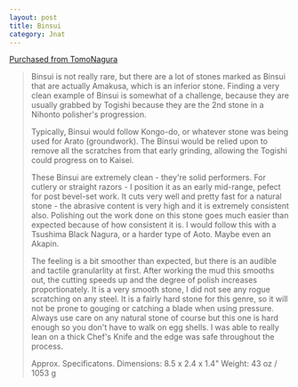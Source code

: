 ```yaml
---
layout: post
title: Binsui
category: Jnat
---
```

[Purchased from TomoNagura](https://www.etsy.com/shop/TomoNagura)

> Binsui is not really rare, but there are a lot of stones marked as Binsui that are actually Amakusa, which is an inferior stone. Finding a very clean example of Binsui is somewhat of a challenge, because they are usually grabbed by Togishi because they are the 2nd stone in a Nihonto polisher's progression.
> 
> Typically, Binsui would follow Kongo-do, or whatever stone was being used for Arato (groundwork). The Binsui would be relied upon to remove all the scratches from that early grinding, allowing the Togishi could progress on to Kaisei.
> 
> These Binsui are extremely clean - they're solid performers. For cutlery or straight razors - I position it as an early mid-range, pefect for post bevel-set work. It cuts very well and pretty fast for a natural stone - the abrasive content is very high and it is extremely consistent also. Polishing out the work done on this stone goes much easier than expected because of how consistent it is. I would follow this with a Tsushima Black Nagura, or a harder type of Aoto. Maybe even an Akapin.
> 
> The feeling is a bit smoother than expected, but there is an audible and tactile granularlity at first. After working the mud this smooths out, the cutting speeds up and the degree of polish increases proportionately. It is a very smooth stone, I did not see any rogue scratching on any steel. It is a fairly hard stone for this genre, so it will not be prone to gouging or catching a blade when using pressure. Always use care on any natural stone of course but this one is hard enough so you don't have to walk on egg shells. I was able to really lean on a thick Chef's Knife and the edge was safe throughout the process.
> 
> Approx. Specificatons.
> Dimensions: 8.5 x 2.4 x 1.4"
> Weight: 43 oz / 1053 g
